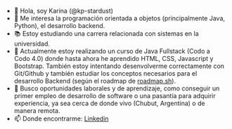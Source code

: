 - 👋 Hola, soy Karina (@kp-stardust)
- 👀 Me interesa la programación orientada a objetos (principalmente Java, Python), el desarrollo backend.
- 📚 Estoy estudiando una carrera relacionada con sistemas en la universidad.
- 🌱 Actualmente estoy realizando un curso de Java Fullstack (Codo a Codo 4.0) donde hasta ahora he aprendido HTML, CSS, Javascript y Bootstrap. También estoy intentando desenvolverme correctamente con Git/Github y también estudiar los conceptos  necesarios para el desarrollo Backend (según el roadmap de [roadmap.sh](https://roadmap.sh/backend)). 
- 💞️ Busco oportunidades laborales y de aprendizaje, como conseguir un primer empleo de desarrollo de software o una pasantía para adquirir experiencia, ya sea cerca de donde vivo (Chubut, Argentina) o de manera remota.
- 📫 Donde encontrarme: [Linkedin](https://www.linkedin.com/in/kpvillegas/ "Mi perfil de Linkedin")

<!---
kp-stardust/kp-stardust is a ✨ special ✨ repository because its `README.md` (this file) appears on your GitHub profile.
You can click the Preview link to take a look at your changes.
--->
